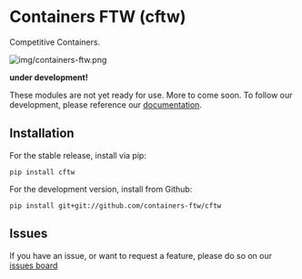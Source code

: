# Containers FTW (cftw)

Competitive Containers.

![img/containers-ftw.png](img/containers-ftw.png)

**under development!**

These modules are not yet ready for use. More to come soon. To follow our development, please reference our [documentation](https://containers-ftw.github.io/cftw).


## Installation
For the stable release, install via pip:

```
pip install cftw
```

For the development version, install from Github:

```
pip install git+git://github.com/containers-ftw/cftw
```

## Issues
If you have an issue, or want to request a feature, please do so on our [issues board](https://www.github.com/containers-ftw/cftw/issues)
